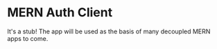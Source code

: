 # MERN Auth Client

It's a stub! The app will be used as the basis of many decoupled MERN apps to come.